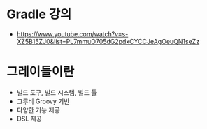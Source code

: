 



# Gradle 강의

- https://www.youtube.com/watch?v=s-XZ5B15ZJ0&list=PL7mmuO705dG2pdxCYCCJeAgOeuQN1seZz









# 그레이들이란

- 빌드 도구, 빌드 시스템, 빌드 툴
- 그루비 Groovy 기반
- 다양한 기능 제공
- DSL 제공